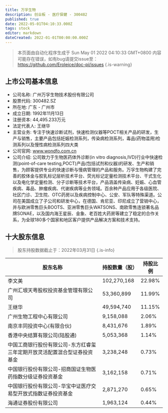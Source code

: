 ```yaml
---
title: 万孚生物
description: 创业板 - 医疗保健 - 300482
published: true
date: 2022-05-01T04:10:33.000Z
tags: stock
editor: markdown
dateCreated: 2022-01-01T00:00:00.000Z
---
```


> 本页面由自动化程序生成于 Sun May 01 2022 04:10:33 GMT+0800
> 内容可能存在错误，如有bug请提交issue至：https://github.com/Eroleice/doc-pi/issues
{.is-warning}

## 上市公司基本信息
- 公司名称: 广州万孚生物技术股份有限公司
- 股票代码: 300482.SZ
- 所在地: 广东 - 广州市
- 成立日期: 1992年11月13日
- 注册资本: 44,495.233万元
- 法定代表人: 王继华
- 主营业务: 专注于快速诊断试剂，快速检测仪器等POCT相关产品的研发，生产与销售，主要产品包括妊娠检测系列，传染病检测系列，毒品(药物滥用)检测系列以及慢性病检测系列四大类
- 公司官网: www.wondfo.com.cn
- 公司介绍: 公司致力于生物医药体外诊断(in vitro diagnosis,IVD)行业中快速检测(point-of-care testing,POCT)产品(包括试剂和仪器)的研发、生产和销售，为顾客提供专业的快速诊断与慢病管理的产品和服务。万孚生物构建了完善的胶体金与胶乳标记层析技术平台、荧光标记定量检测技术平台、干式生化以及电化学定量检测、分子诊断等技术平台，产品涵盖传染病、妊娠、心血管疾病、毒品、肿瘤疾病、代谢疾病等业务领域。百余种产品应用于各级医院、社区门诊、卫生院、OTC药房以及疾病控制中心、公安、军队等特殊渠道。公司在美国成立了子公司和研发中心，在德国、肯尼亚、印尼成立了营销中心，并与欧洲零售巨头BOOTS、亚洲零售巨头WATSONS、南欧零售连锁著名品牌SONAE，以及国内海王星辰、金象、老百姓大药房等建立了稳定的合作关系，为全球180多个国家和地区客户提供产品解决方案和技术支持。


## 十大股东信息
> 股东持股数据截止于：2022年03月31日
{.is-info}

| 股东名称 | 持股数量（股） | 持股比例 |
| --- | --- | --- |
| 李文美 | 102,270,168 | 22.98% |
| 广州汇垠天粤股权投资基金管理有限公司 | 53,360,899 | 11.99% |
| 王继华 | 49,594,740 | 11.15% |
| 广州生物工程中心有限公司 | 9,158,088 | 2.06% |
| 南京丰同投资中心(有限合伙) | 8,431,676 | 1.89% |
| 香港中央结算有限公司(陆股通) | 5,053,368 | 1.14% |
| 中国工商银行股份有限公司-东方红睿玺三年定期开放灵活配置混合型证券投资基金 | 3,238,248 | 0.73% |
| 中国银行股份有限公司-招商国证生物医药指数分级证券投资基金 | 3,162,158 | 0.71% |
| 中国银行股份有限公司-华宝中证医疗交易型开放式指数证券投资基金 | 2,871,270 | 0.65% |
| 海通证券股份有限公司 | 1,963,124 | 0.44% |





